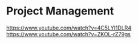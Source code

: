 # Project Management
https://www.youtube.com/watch?v=4C5LYI1DLR4
https://www.youtube.com/watch?v=ZKOL-rZ79gs